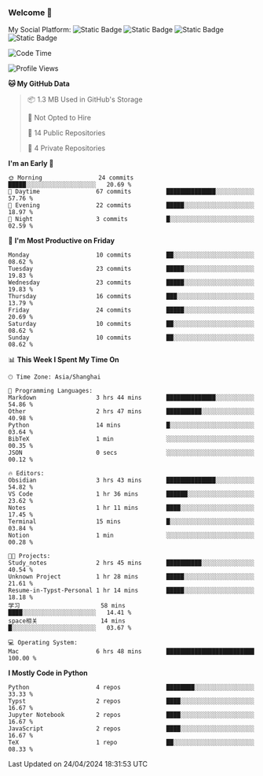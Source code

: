### Welcome 👋

<!--
**CheneyNine/CheneyNine** is a ✨ _special_ ✨ repository because its `README.md` (this file) appears on your GitHub profile.

Here are some ideas to get you started:

- 🔭 I’m currently working on ...
- 🌱 I’m currently learning ...
- 👯 I’m looking to collaborate on ...
- 🤔 I’m looking for help with ...
- 💬 Ask me about ...
- 📫 How to reach me: ...
- 😄 Pronouns: ...
- ⚡ Fun fact: ...
-->

My Social Platform:
![Static Badge](https://img.shields.io/badge/_-CheneyNine-black?style=flat&logo=Github&logoColor=white&cacheSeconds=https%3A%2F%2Fgithub.com%2FCheneyNine)
![Static Badge](https://img.shields.io/badge/_-cheneynine.top-purple?style=flat&logo=googlehome&logoColor=white&link=https%3A%2F%2Fwww.cheneynine.top)
![Static Badge](https://img.shields.io/badge/_-CQU__Cheney-green?style=flat&logo=wechat&logoColor=white&link=https%3A%2F%2Fwww.linkedin.com%2Fin%2Fyinan-chen-9b09202b9%2F)
![Static Badge](https://img.shields.io/badge/_-Cheney-blue?style=flat&logo=linkedin&logoColor=white&link=https%3A%2F%2Fwww.linkedin.com%2Fin%2Fyinan-chen-9b09202b9%2F)


<!--START_SECTION:waka-->
![Code Time](http://img.shields.io/badge/Code%20Time-21%20hrs%2018%20mins-blue)

![Profile Views](http://img.shields.io/badge/Profile%20Views-33-blue)

**🐱 My GitHub Data** 

> 📦 1.3 MB Used in GitHub's Storage 
 > 
> 🚫 Not Opted to Hire
 > 
> 📜 14 Public Repositories 
 > 
> 🔑 4 Private Repositories 
 > 
**I'm an Early 🐤** 

```text
🌞 Morning                24 commits          █████░░░░░░░░░░░░░░░░░░░░   20.69 % 
🌆 Daytime                67 commits          ██████████████░░░░░░░░░░░   57.76 % 
🌃 Evening                22 commits          █████░░░░░░░░░░░░░░░░░░░░   18.97 % 
🌙 Night                  3 commits           █░░░░░░░░░░░░░░░░░░░░░░░░   02.59 % 
```
📅 **I'm Most Productive on Friday** 

```text
Monday                   10 commits          ██░░░░░░░░░░░░░░░░░░░░░░░   08.62 % 
Tuesday                  23 commits          █████░░░░░░░░░░░░░░░░░░░░   19.83 % 
Wednesday                23 commits          █████░░░░░░░░░░░░░░░░░░░░   19.83 % 
Thursday                 16 commits          ███░░░░░░░░░░░░░░░░░░░░░░   13.79 % 
Friday                   24 commits          █████░░░░░░░░░░░░░░░░░░░░   20.69 % 
Saturday                 10 commits          ██░░░░░░░░░░░░░░░░░░░░░░░   08.62 % 
Sunday                   10 commits          ██░░░░░░░░░░░░░░░░░░░░░░░   08.62 % 
```


📊 **This Week I Spent My Time On** 

```text
🕑︎ Time Zone: Asia/Shanghai

💬 Programming Languages: 
Markdown                 3 hrs 44 mins       ██████████████░░░░░░░░░░░   54.86 % 
Other                    2 hrs 47 mins       ██████████░░░░░░░░░░░░░░░   40.98 % 
Python                   14 mins             █░░░░░░░░░░░░░░░░░░░░░░░░   03.64 % 
BibTeX                   1 min               ░░░░░░░░░░░░░░░░░░░░░░░░░   00.35 % 
JSON                     0 secs              ░░░░░░░░░░░░░░░░░░░░░░░░░   00.12 % 

🔥 Editors: 
Obsidian                 3 hrs 43 mins       ██████████████░░░░░░░░░░░   54.82 % 
VS Code                  1 hr 36 mins        ██████░░░░░░░░░░░░░░░░░░░   23.62 % 
Notes                    1 hr 11 mins        ████░░░░░░░░░░░░░░░░░░░░░   17.45 % 
Terminal                 15 mins             █░░░░░░░░░░░░░░░░░░░░░░░░   03.84 % 
Notion                   1 min               ░░░░░░░░░░░░░░░░░░░░░░░░░   00.28 % 

🐱‍💻 Projects: 
Study_notes              2 hrs 45 mins       ██████████░░░░░░░░░░░░░░░   40.54 % 
Unknown Project          1 hr 28 mins        █████░░░░░░░░░░░░░░░░░░░░   21.61 % 
Resume-in-Typst-Personal 1 hr 14 mins        █████░░░░░░░░░░░░░░░░░░░░   18.18 % 
学习                       58 mins             ████░░░░░░░░░░░░░░░░░░░░░   14.41 % 
space相关                  14 mins             █░░░░░░░░░░░░░░░░░░░░░░░░   03.67 % 

💻 Operating System: 
Mac                      6 hrs 48 mins       █████████████████████████   100.00 % 
```

**I Mostly Code in Python** 

```text
Python                   4 repos             ████████░░░░░░░░░░░░░░░░░   33.33 % 
Typst                    2 repos             ████░░░░░░░░░░░░░░░░░░░░░   16.67 % 
Jupyter Notebook         2 repos             ████░░░░░░░░░░░░░░░░░░░░░   16.67 % 
JavaScript               2 repos             ████░░░░░░░░░░░░░░░░░░░░░   16.67 % 
TeX                      1 repo              ██░░░░░░░░░░░░░░░░░░░░░░░   08.33 % 
```




 Last Updated on 24/04/2024 18:31:53 UTC
<!--END_SECTION:waka-->


